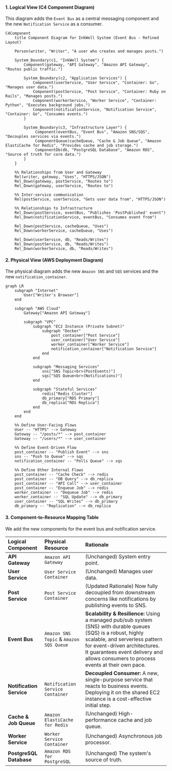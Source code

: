 #### 1. Logical View (C4 Component Diagram)

This diagram adds the `Event Bus` as a central messaging component and the new `Notification Service` as a consumer.

```mermaid
C4Component
    title Component Diagram for InkWell System (Event Bus - Refined Layout)

    Person(writer, "Writer", "A user who creates and manages posts.")

    System_Boundary(c1, "InkWell System") {
        Component(gateway, "API Gateway", "Amazon API Gateway", "Routes public traffic.")
        
        System_Boundary(c2, "Application Services") {
            Component(userService, "User Service", "Container: Go", "Manages user data.")
            Component(postService, "Post Service", "Container: Ruby on Rails", "Manages posts.")
            Component(workerService, "Worker Service", "Container: Python", "Executes background jobs.")
            Component(notificationService, "Notification Service", "Container: Go", "Consumes events.")
        }
        
        System_Boundary(c3, "Infrastructure Layer") {
             Component(eventBus, "Event Bus", "Amazon SNS/SQS", "Decouples services via events.")
             ComponentQueue(cacheQueue, "Cache & Job Queue", "Amazon ElastiCache for Redis", "Provides cache and job storage.")
             ComponentDb(db, "PostgreSQL Database", "Amazon RDS", "Source of truth for core data.")
        }
    }

    %% Relationships from User and Gateway
    Rel(writer, gateway, "Uses", "HTTPS/JSON")
    Rel_Down(gateway, postService, "Routes to")
    Rel_Down(gateway, userService, "Routes to")

    %% Inter-service communication
    Rel(postService, userService, "Gets user data from", "HTTPS/JSON")

    %% Relationships to Infrastructure
    Rel_Down(postService, eventBus, "Publishes 'PostPublished' event")
    Rel_Down(notificationService, eventBus, "Consumes event from")
    
    Rel_Down(postService, cacheQueue, "Uses")
    Rel_Down(workerService, cacheQueue, "Uses")
    
    Rel_Down(userService, db, "Reads/Writes")
    Rel_Down(postService, db, "Reads/Writes")
    Rel_Down(workerService, db, "Reads/Writes")
```

#### 2. Physical View (AWS Deployment Diagram)

The physical diagram adds the new `Amazon SNS` and `SQS` services and the new `notification_container`.

```mermaid
graph LR
    subgraph "Internet"
        User["Writer's Browser"]
    end

    subgraph "AWS Cloud"
        Gateway["Amazon API Gateway"]
        
        subgraph "VPC"
            subgraph "EC2 Instance (Private Subnet)"
                subgraph "Docker"
                    post_container["Post Service"]
                    user_container["User Service"]
                    worker_container["Worker Service"]
                    notification_container["Notification Service"]
                end
            end

            subgraph "Messaging Services"
                sns["SNS Topic<br>(PostEvents)"]
                sqs["SQS Queue<br>(Notifications)"]
            end

            subgraph "Stateful Services"
                redis["Redis Cluster"]
                db_primary["RDS Primary"]
                db_replica["RDS Replica"]
            end
        end
    end

    %% Define User-Facing Flows
    User -- "HTTPS" --> Gateway
    Gateway -- "/posts/*" --> post_container
    Gateway -- "/users/*" --> user_container
    
    %% Define Event-Driven Flow
    post_container -- "Publish Event" --> sns
    sns -- "Push to Queue" --> sqs
    notification_container -- "Polls Queue" --> sqs
    
    %% Define Other Internal Flows
    post_container -- "Cache Check" --> redis
    post_container -- "DB Query" --> db_replica
    post_container -- "API Call" --> user_container
    post_container -- "Enqueue Job" --> redis
    worker_container -- "Dequeue Job" --> redis
    worker_container -- "SQL Update" --> db_primary
    user_container -- "SQL Writes" --> db_primary
    db_primary -- "Replication" --> db_replica
```

#### 3. Component-to-Resource Mapping Table

We add the new components for the event bus and notification service.

| Logical Component | Physical Resource | Rationale |
| :--- | :--- | :--- |
| **API Gateway** | `Amazon API Gateway` | (Unchanged) System entry point. |
| **User Service** | `User Service Container` | (Unchanged) Manages user data. |
| **Post Service** | `Post Service Container` | (Updated Rationale) Now fully decoupled from downstream concerns like notifications by publishing events to SNS. |
| **Event Bus** | `Amazon SNS Topic` & `Amazon SQS Queue` | **Scalability & Resilience:** Using a managed pub/sub system (SNS) with durable queues (SQS) is a robust, highly scalable, and serverless pattern for event-driven architectures. It guarantees event delivery and allows consumers to process events at their own pace. |
| **Notification Service** | `Notification Service Container` | **Decoupled Consumer:** A new, single-purpose service that reacts to business events. Deploying it on the shared EC2 instance is a cost-effective initial step. |
| **Cache & Job Queue**| `Amazon ElastiCache for Redis` | (Unchanged) High-performance cache and job queue. |
| **Worker Service** | `Worker Service Container` | (Unchanged) Asynchronous job processor. |
| **PostgreSQL Database**| `Amazon RDS for PostgreSQL` | (Unchanged) The system's source of truth. |
